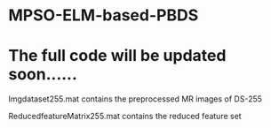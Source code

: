 # MPSO-ELM-based-PBDS
# The full code will be updated soon......

Imgdataset255.mat contains the preprocessed MR images of DS-255

ReducedfeatureMatrix255.mat contains the reduced feature set 


